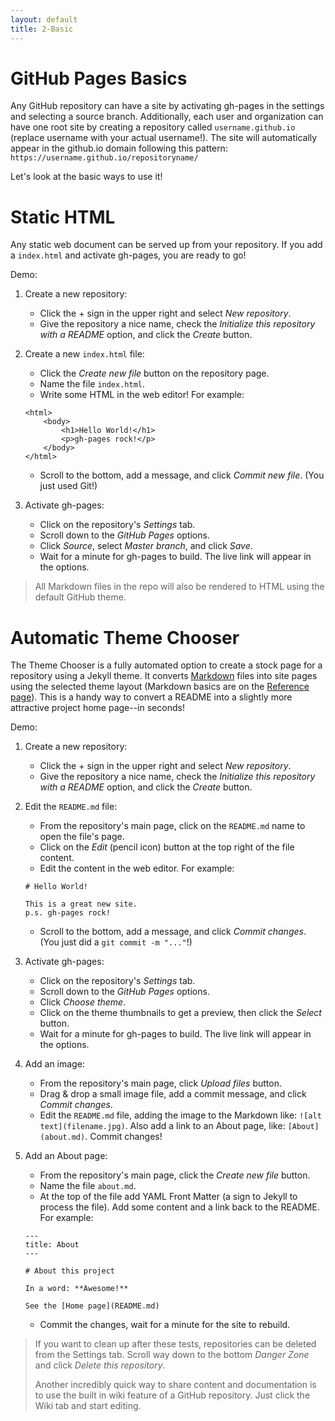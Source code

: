 ```yaml
---
layout: default
title: 2-Basic
---
```


# GitHub Pages Basics

Any GitHub repository can have a site by activating gh-pages in the settings and selecting a source branch.
Additionally, each user and organization can have one root site by creating a repository called `username.github.io` (replace username with your actual username!).
The site will automatically appear in the github.io domain following this pattern: `https://username.github.io/repositoryname/`

Let's look at the basic ways to use it!

# Static HTML

Any static web document can be served up from your repository. 
If you add a `index.html` and activate gh-pages, you are ready to go! 

Demo: 

1. Create a new repository: 
    - Click the + sign in the upper right and select *New repository*. 
    - Give the repository a nice name, check the *Initialize this repository with a README* option, and click the *Create* button.
2. Create a new `index.html` file:
    - Click the *Create new file* button on the repository page.
    - Name the file `index.html`.
    - Write some HTML in the web editor! For example:

    ```
    <html>
        <body>
            <h1>Hello World!</h1>
            <p>gh-pages rock!</p>
        </body>
    </html>
    ```
    - Scroll to the bottom, add a message, and click *Commit new file*. (You just used Git!)
3. Activate gh-pages:
    - Click on the repository's *Settings* tab.
    - Scroll down to the *GitHub Pages* options.
    - Click *Source*, select *Master branch*, and click *Save*. 
    - Wait for a minute for gh-pages to build. The live link will appear in the options.

> All Markdown files in the repo will also be rendered to HTML using the default GitHub theme.

# Automatic Theme Chooser

The Theme Chooser is a fully automated option to create a stock page for a repository using a Jekyll theme. 
It converts [Markdown](https://daringfireball.net/projects/markdown/) files into site pages using the selected theme layout (Markdown basics are on the [Reference page](5-reference.html)).
This is a handy way to convert a README into a slightly more attractive project home page--in seconds!  

Demo: 

1. Create a new repository:
    - Click the + sign in the upper right and select *New repository*. 
    - Give the repository a nice name, check the *Initialize this repository with a README* option, and click the *Create* button.
2. Edit the `README.md` file:
    - From the repository's main page, click on the `README.md` name to open the file's page.
    - Click on the *Edit* (pencil icon) button at the top right of the file content.
    - Edit the content in the web editor. For example:

    ```
    # Hello World! 

    This is a great new site.
    p.s. gh-pages rock!
    ```
    - Scroll to the bottom, add a message, and click *Commit changes*. (You just did a `git commit -m "..."`!) 
3. Activate gh-pages:
    - Click on the repository's *Settings* tab.
    - Scroll down to the *GitHub Pages* options.
    - Click *Choose theme*.
    - Click on the theme thumbnails to get a preview, then click the *Select* button. 
    - Wait for a minute for gh-pages to build. The live link will appear in the options.
4. Add an image:
    - From the repository's main page, click *Upload files* button.
    - Drag & drop a small image file, add a commit message, and click *Commit changes*.
    - Edit the `README.md` file, adding the image to the Markdown like: `![alt text](filename.jpg)`. Also add a link to an About page, like: `[About](about.md)`. Commit changes!
5. Add an About page:
    - From the repository's main page, click the *Create new file* button.
    - Name the file `about.md`.
    - At the top of the file add YAML Front Matter (a sign to Jekyll to process the file). Add some content and a link back to the README. For example:

    ```
    ---
    title: About
    ---

    # About this project

    In a word: **Awesome!**

    See the [Home page](README.md)
    ```
    - Commit the changes, wait for a minute for the site to rebuild.

> If you want to clean up after these tests, repositories can be deleted from the Settings tab.
> Scroll way down to the bottom *Danger Zone* and click *Delete this repository*.
> 
> Another incredibly quick way to share content and documentation is to use the built in wiki feature of a GitHub repository. 
> Just click the Wiki tab and start editing.
